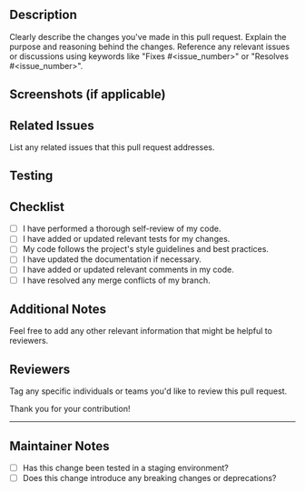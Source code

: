 ## Description

Clearly describe the changes you've made in this pull request. Explain the purpose and reasoning behind the changes. Reference any relevant issues or discussions using keywords like "Fixes #<issue_number>" or "Resolves #<issue_number>".

## Screenshots (if applicable)
<!-- Include screenshots or animated GIFs to visually demonstrate the changes, if applicable -->

## Related Issues

List any related issues that this pull request addresses.

## Testing
<!-- Describe the testing steps you have taken to ensure that your changes work as expected -->

## Checklist

- [ ] I have performed a thorough self-review of my code.
- [ ] I have added or updated relevant tests for my changes.
- [ ] My code follows the project's style guidelines and best practices.
- [ ] I have updated the documentation if necessary.
- [ ] I have added or updated relevant comments in my code.
- [ ] I have resolved any merge conflicts of my branch.

## Additional Notes

Feel free to add any other relevant information that might be helpful to reviewers.

## Reviewers

Tag any specific individuals or teams you'd like to review this pull request.

Thank you for your contribution!

---

## Maintainer Notes

- [ ] Has this change been tested in a staging environment?
- [ ] Does this change introduce any breaking changes or deprecations?
